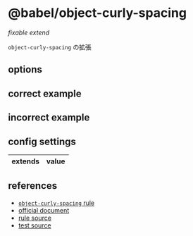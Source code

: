 # @babel/object-curly-spacing

_fixable_ _extend_

`object-curly-spacing` の拡張

## options

## correct example

## incorrect example

## config settings

| extends | value |
| ------- | ----- |

## references

- [`object-curly-spacing` rule](../../eslint/object-curly-spacing.md)
- [official document](https://github.com/babel/babel/tree/main/eslint/babel-eslint-plugin)
- [rule source](https://github.com/babel/babel/blob/main/eslint/babel-eslint-plugin/src/rules/object-curly-spacing.cjs)
- [test source](https://github.com/babel/babel/blob/main/eslint/babel-eslint-plugin/test/rules/object-curly-spacing.js)
